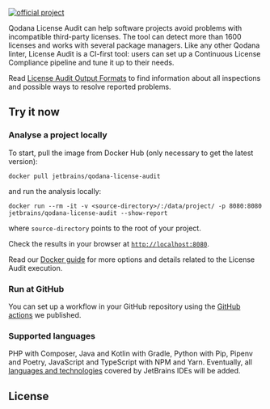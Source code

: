 [//]: # (title: About Qodana License Audit)

[![official project](https://jb.gg/badges/official-flat-square.svg)](https://confluence.jetbrains.com/display/ALL/JetBrains+on+GitHub)

Qodana License Audit can help software projects avoid problems with incompatible third-party licenses. The tool can detect more than 1600 licenses and works with several package managers. Like any other Qodana linter, License Audit is a CI-first tool: users can set up a Continuous License Compliance pipeline and tune it up to their needs.

Read [License Audit Output Formats](license-audit-output.md) to find information about all inspections and possible ways to resolve reported problems.

## Try it now

### Analyse a project locally

To start, pull the image from Docker Hub (only necessary to get the latest version):

```shell
docker pull jetbrains/qodana-license-audit
```

and run the analysis locally:

```shell
docker run --rm -it -v <source-directory>/:/data/project/ -p 8080:8080 jetbrains/qodana-license-audit --show-report
```

where `source-directory` points to the root of your project.

Check the results in your browser at [`http://localhost:8080`](http://localhost:8080).

Read our [Docker guide](license-audit-docker-readme.md) for more options and details related to the License Audit execution.

### Run at GitHub

You can set up a workflow in your GitHub repository using the [GitHub actions](license-audit-github-action.md) we published.

### Supported languages

PHP with Composer, Java and Kotlin with Gradle, Python with Pip, Pipenv and Poetry, JavaScript and TypeScript with NPM and Yarn. Eventually, all [languages and technologies](supported-technologies.md) covered by JetBrains IDEs will be added.

## License

<include src="lib_qd.xml" include-id="license-info">
    <var name="product" value="Qodana linters"/>
</include>
